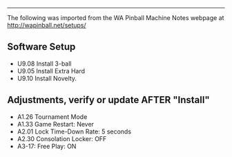 ***
The following was imported from the WA Pinball Machine Notes webpage at http://wapinball.net/setups/
## Software Setup
-   U9.08 Install 3-ball
-   U9.05 Install Extra Hard
-   U9.10 Install Novelty.
## Adjustments, verify or update AFTER "Install"
-   A1.26 Tournament Mode
-   A1.33 Game Restart: Never
-   A2.01 Lock Time-Down Rate: 5 seconds
-   A2.30 Consolation Locker: OFF
-   A3-17: Free Play: ON